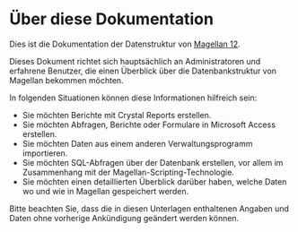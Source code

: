 # Über diese Dokumentation

Dies ist die Dokumentation der Datenstruktur von [Magellan 12](https://magellan.stueber.de).

Dieses Dokument richtet sich hauptsächlich an Administratoren und erfahrene Benutzer, die einen Überblick über die Datenbankstruktur von Magellan bekommen möchten.

In folgenden Situationen können diese Informationen hilfreich sein:

* Sie möchten Berichte mit Crystal Reports erstellen.
* Sie möchten Abfragen, Berichte oder Formulare in Microsoft Access erstellen.
* Sie möchten Daten aus einem anderen Verwaltungsprogramm importieren.
* Sie möchten SQL-Abfragen über der Datenbank erstellen, vor allem im Zusammenhang mit der Magellan-Scripting-Technologie.
* Sie möchten einen detaillierten Überblick darüber haben, welche Daten wo und wie in Magellan gespeichert werden.

Bitte beachten Sie, dass die in diesen Unterlagen enthaltenen Angaben und Daten ohne vorherige Ankündigung geändert werden können.
